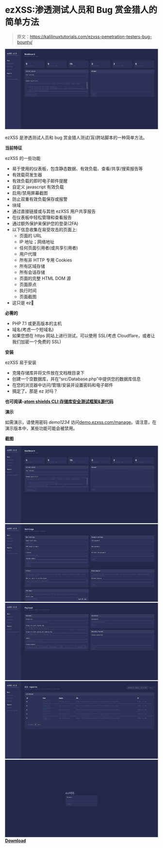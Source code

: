 # ezXSS:渗透测试人员和 Bug 赏金猎人的简单方法

> 原文：<https://kalilinuxtutorials.com/ezxss-penetration-testers-bug-bounty/>

[![ezXSS : Easy Way For Penetration Testers & Bug Bounty Hunters](img/8161e271df1bc709eb6ec1399292fd2d.png "ezXSS : Easy Way For Penetration Testers & Bug Bounty Hunters")](https://1.bp.blogspot.com/-shGKpC7aTNY/XcJrKEF49dI/AAAAAAAADSY/6_nwmdpjjvo3stP8p8GRqpUT1YJljkLiwCLcBGAsYHQ/s1600/Screenshots-%25601%2B%25281%2529.png)

ezXSS 是渗透测试人员和 bug 赏金猎人测试(盲)跨站脚本的一种简单方法。

**当前特征**

ezXSS 的一些功能

*   易于使用的仪表板，包含静态数据、有效负载、查看/共享/搜索报告等
*   有效载荷发生器
*   有效负载的即时电子邮件提醒
*   自定义 javascript 有效负载
*   启用/禁用屏幕截图
*   防止双重有效负载保存或报警
*   块域
*   通过直接链接或与其他 ezXSS 用户共享报告
*   在仪表板中轻松管理和查看报告
*   通过额外保护来保护您的登录(2FA)
*   以下信息收集在易受攻击的页面上:
    *   页面的 URL
    *   IP 地址；网络地址
    *   任何页面引用者(或共享引用者)
    *   用户代理
    *   所有非 HTTP 专用 Cookies
    *   所有区域存储
    *   所有会话存储
    *   页面的完整 HTML DOM 源
    *   页面原点
    *   执行时间
    *   页面截图
*   这只是 ez🙂

**必需的**

*   PHP 7.1 或更高版本的主机
*   域名(考虑一个短域名)
*   如果您想在 https 网站上进行测试，可以使用 SSL(考虑 Cloudflare，或者让我们加密一个免费的 SSL)

**安装**

ezXSS 易于安装

*   克隆存储库并将文件放在文档根目录下
*   创建一个空数据库，并在“src/Database.php”中提供您的数据库信息
*   在您的浏览器中访问/管理/安装并设置密码和电子邮件
*   搞定了。那是 ez 对吗？

**也可阅读-[atom shields CLI:存储库安全测试框架&源代码](https://kalilinuxtutorials.com/atomshields-cli-security-testing-framework/)**

**演示**

如需演示，请使用密码 *demo1234* 访问[demo.ezxss.com/manage](https://demo.ezxss.com/manage)。请注意，在演示版本中，某些功能可能会被禁用。

**截图**

![](img/fa1292322130dbdac20da0ab49e6a860.png)![](img/76e6bd29e703bc6837cb8f285a0bdcf4.png)![](img/fcf4947434ce32c0295353eea332f8c9.png)![](img/598b4533796e7534f8e8098d1f653271.png)![](img/cad032f7c20a751a0eb9de76109ea8d0.png)[**Download**](https://github.com/ssl/ezXSS)